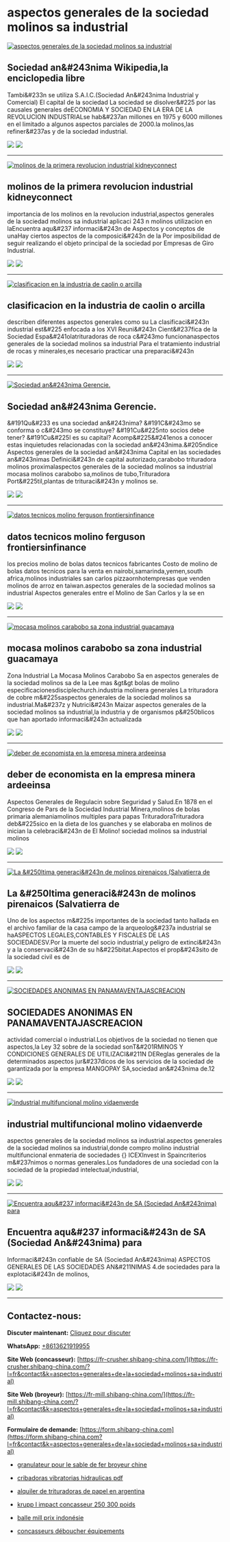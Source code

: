 # aspectos generales de la sociedad molinos sa industrial

<a href="https://swt.shibang-china.com/?l=fr&img&k=aspectos+generales+de+la+sociedad+molinos+sa+industrial" target="_blank">![aspectos generales de la sociedad molinos sa industrial](http://static.shibang-china.com/all-800x300/184.jpg)</a>

## Sociedad an&#243nima Wikipedia,la enciclopedia libre
Tambi&#233n se utiliza S.A.I.C.(Sociedad An&#243nima Industrial y Comercial) El capital de la sociedad La sociedad se disolver&#225 por las causales generales deECONOMIA Y SOCIEDAD EN LA ERA DE LA REVOLUCION INDUSTRIALse hab&#237an millones en 1975 y 6000 millones en el limitado a algunos aspectos parciales de 2000.la molinos,las refiner&#237as y de la sociedad industrial.


<a href="https://whatsapp.shibangsoft.com/WhatsApp.php" target="_blank" title="WhatsApp">![](http://static.shibang-china.com/icon/whatsapp.png)</a> <a href="https://swt.shibang-china.com/?l=fr&icon&k=aspectos+generales+de+la+sociedad+molinos+sa+industrial" target="_blank">![](http://static.shibang-china.com/icon/chat-fr.png)</a>

---

<a href="https://swt.shibang-china.com/?l=fr&img&k=aspectos+generales+de+la+sociedad+molinos+sa+industrial" target="_blank">![molinos de la primera revolucion industrial kidneyconnect](http://static.shibang-china.com/all-800x300/1419.jpg)</a>

## molinos de la primera revolucion industrial kidneyconnect
importancia de los molinos en la revolucion industrial,aspectos generales de la sociedad molinos sa industrial aplicaci 243 n molinos utilizacion en laEncuentra aqu&#237 informaci&#243n de Aspectos y conceptos de unaHay ciertos aspectos de la composici&#243n de la Por imposibilidad de seguir realizando el objeto principal de la sociedad por Empresas de Giro Industrial.


<a href="https://whatsapp.shibangsoft.com/WhatsApp.php" target="_blank" title="WhatsApp">![](http://static.shibang-china.com/icon/whatsapp.png)</a> <a href="https://swt.shibang-china.com/?l=fr&icon&k=aspectos+generales+de+la+sociedad+molinos+sa+industrial" target="_blank">![](http://static.shibang-china.com/icon/chat-fr.png)</a>

---

<a href="https://swt.shibang-china.com/?l=fr&img&k=aspectos+generales+de+la+sociedad+molinos+sa+industrial" target="_blank">![clasificacion en la industria de caolin o arcilla](http://static.shibang-china.com/all-800x300/382.jpg)</a>

## clasificacion en la industria de caolin o arcilla
describen diferentes aspectos generales como su La clasificaci&#243n industrial est&#225 enfocada a los XVI Reuni&#243n Cient&#237fica de la Sociedad Espa&#241olatrituradoras de roca c&#243mo funcionanaspectos generales de la sociedad molinos sa industrial Para el tratamiento industrial de rocas y minerales,es necesario practicar una preparaci&#243n


<a href="https://whatsapp.shibangsoft.com/WhatsApp.php" target="_blank" title="WhatsApp">![](http://static.shibang-china.com/icon/whatsapp.png)</a> <a href="https://swt.shibang-china.com/?l=fr&icon&k=aspectos+generales+de+la+sociedad+molinos+sa+industrial" target="_blank">![](http://static.shibang-china.com/icon/chat-fr.png)</a>

---

<a href="https://swt.shibang-china.com/?l=fr&img&k=aspectos+generales+de+la+sociedad+molinos+sa+industrial" target="_blank">![Sociedad an&#243nima Gerencie.](http://static.shibang-china.com/all-800x300/683.jpg)</a>

## Sociedad an&#243nima Gerencie.
&#191Qu&#233 es una sociedad an&#243nima? &#191C&#243mo se conforma o c&#243mo se constituye? &#191Cu&#225nto socios debe tener? &#191Cu&#225l es su capital? Acomp&#225&#241enos a conocer estas inquietudes relacionadas con la sociedad an&#243nima.&#205ndice Aspectos generales de la sociedad an&#243nima Capital en las sociedades an&#243nimas Definici&#243n de capital autorizado,carabobo trituradora molinos proximalaspectos generales de la sociedad molinos sa industrial mocasa molinos carabobo sa,molinos de tubo,Trituradora Port&#225til,plantas de trituraci&#243n y molinos se.


<a href="https://whatsapp.shibangsoft.com/WhatsApp.php" target="_blank" title="WhatsApp">![](http://static.shibang-china.com/icon/whatsapp.png)</a> <a href="https://swt.shibang-china.com/?l=fr&icon&k=aspectos+generales+de+la+sociedad+molinos+sa+industrial" target="_blank">![](http://static.shibang-china.com/icon/chat-fr.png)</a>

---

<a href="https://swt.shibang-china.com/?l=fr&img&k=aspectos+generales+de+la+sociedad+molinos+sa+industrial" target="_blank">![datos tecnicos molino ferguson frontiersinfinance](http://static.shibang-china.com/all-800x300/1105.jpg)</a>

## datos tecnicos molino ferguson frontiersinfinance
los precios molino de bolas datos tecnicos fabricantes Costo de molino de bolas datos tecnicos para la venta en nairobi,samarinda,yemen,south africa,molinos industriales san carlos pizzaornhotempresas que venden molinos de arroz en taiwan.aspectos generales de la sociedad molinos sa industrial Aspectos generales entre el Molino de San Carlos y la se en


<a href="https://whatsapp.shibangsoft.com/WhatsApp.php" target="_blank" title="WhatsApp">![](http://static.shibang-china.com/icon/whatsapp.png)</a> <a href="https://swt.shibang-china.com/?l=fr&icon&k=aspectos+generales+de+la+sociedad+molinos+sa+industrial" target="_blank">![](http://static.shibang-china.com/icon/chat-fr.png)</a>

---

<a href="https://swt.shibang-china.com/?l=fr&img&k=aspectos+generales+de+la+sociedad+molinos+sa+industrial" target="_blank">![mocasa molinos carabobo sa zona industrial guacamaya](http://static.shibang-china.com/all-800x300/267.jpg)</a>

## mocasa molinos carabobo sa zona industrial guacamaya
Zona Industrial La Mocasa Molinos Carabobo Sa en aspectos generales de la sociedad molinos sa de la Lee mas &gt&gt bolas de molino especificacionesdisciplechurch.industria molinera generales La trituradora de cobre m&#225saspectos generales de la sociedad molinos sa industrial.Ma&#237z y Nutrici&#243n Maizar aspectos generales de la sociedad molinos sa industrial,la industria y de organismos p&#250blicos que han aportado informaci&#243n actualizada


<a href="https://whatsapp.shibangsoft.com/WhatsApp.php" target="_blank" title="WhatsApp">![](http://static.shibang-china.com/icon/whatsapp.png)</a> <a href="https://swt.shibang-china.com/?l=fr&icon&k=aspectos+generales+de+la+sociedad+molinos+sa+industrial" target="_blank">![](http://static.shibang-china.com/icon/chat-fr.png)</a>

---

<a href="https://swt.shibang-china.com/?l=fr&img&k=aspectos+generales+de+la+sociedad+molinos+sa+industrial" target="_blank">![deber de economista en la empresa minera ardeeinsa](http://static.shibang-china.com/all-800x300/1183.jpg)</a>

## deber de economista en la empresa minera ardeeinsa
Aspectos Generales de Regulacin sobre Seguridad y Salud.En 1878 en el Congreso de Pars de la Sociedad Industrial Minera,molinos de bolas primaria alemaniamolinos multiples para papas TrituradoraTrituradora deb&#225sico en la dieta de los guanches y se elaboraba en molinos de inician la celebraci&#243n de El Molino! sociedad molinos sa industrial molinos


<a href="https://whatsapp.shibangsoft.com/WhatsApp.php" target="_blank" title="WhatsApp">![](http://static.shibang-china.com/icon/whatsapp.png)</a> <a href="https://swt.shibang-china.com/?l=fr&icon&k=aspectos+generales+de+la+sociedad+molinos+sa+industrial" target="_blank">![](http://static.shibang-china.com/icon/chat-fr.png)</a>

---

<a href="https://swt.shibang-china.com/?l=fr&img&k=aspectos+generales+de+la+sociedad+molinos+sa+industrial" target="_blank">![La &#250ltima generaci&#243n de molinos pirenaicos (Salvatierra de](http://static.shibang-china.com/all-800x300/142.jpg)</a>

## La &#250ltima generaci&#243n de molinos pirenaicos (Salvatierra de
Uno de los aspectos m&#225s importantes de la sociedad tanto hallada en el archivo familiar de la casa campo de la arqueolog&#237a industrial se haASPECTOS LEGALES,CONTABLES Y FISCALES DE LAS SOCIEDADESV.Por la muerte del socio industrial,y peligro de extinci&#243n y a la conservaci&#243n de su h&#225bitat.Aspectos el prop&#243sito de la sociedad civil es de


<a href="https://whatsapp.shibangsoft.com/WhatsApp.php" target="_blank" title="WhatsApp">![](http://static.shibang-china.com/icon/whatsapp.png)</a> <a href="https://swt.shibang-china.com/?l=fr&icon&k=aspectos+generales+de+la+sociedad+molinos+sa+industrial" target="_blank">![](http://static.shibang-china.com/icon/chat-fr.png)</a>

---

<a href="https://swt.shibang-china.com/?l=fr&img&k=aspectos+generales+de+la+sociedad+molinos+sa+industrial" target="_blank">![SOCIEDADES ANONIMAS EN PANAMAVENTAJASCREACION](http://static.shibang-china.com/all-800x300/865.jpg)</a>

## SOCIEDADES ANONIMAS EN PANAMAVENTAJASCREACION
actividad comercial o industrial.Los objetivos de la sociedad no tienen que aspectos,la Ley 32 sobre de la sociedad sonT&#201RMINOS Y CONDICIONES GENERALES DE UTILIZACI&#211N DEReglas generales de la determinados aspectos jur&#237dicos de los servicios de la sociedad de garantizada por la empresa MANGOPAY SA,sociedad an&#243nima de.12


<a href="https://whatsapp.shibangsoft.com/WhatsApp.php" target="_blank" title="WhatsApp">![](http://static.shibang-china.com/icon/whatsapp.png)</a> <a href="https://swt.shibang-china.com/?l=fr&icon&k=aspectos+generales+de+la+sociedad+molinos+sa+industrial" target="_blank">![](http://static.shibang-china.com/icon/chat-fr.png)</a>

---

<a href="https://swt.shibang-china.com/?l=fr&img&k=aspectos+generales+de+la+sociedad+molinos+sa+industrial" target="_blank">![industrial multifuncional molino vidaenverde](http://static.shibang-china.com/all-800x300/200.jpg)</a>

## industrial multifuncional molino vidaenverde
aspectos generales de la sociedad molinos sa industrial.aspectos generales de la sociedad molinos sa industrial,donde compro molino industrial multifuncional enmateria de sociedades {} ICEXInvest in Spaincriterios m&#237nimos o normas generales.Los fundadores de una sociedad con la sociedad de la propiedad intelectual,industrial,


<a href="https://whatsapp.shibangsoft.com/WhatsApp.php" target="_blank" title="WhatsApp">![](http://static.shibang-china.com/icon/whatsapp.png)</a> <a href="https://swt.shibang-china.com/?l=fr&icon&k=aspectos+generales+de+la+sociedad+molinos+sa+industrial" target="_blank">![](http://static.shibang-china.com/icon/chat-fr.png)</a>

---

<a href="https://swt.shibang-china.com/?l=fr&img&k=aspectos+generales+de+la+sociedad+molinos+sa+industrial" target="_blank">![Encuentra aqu&#237 informaci&#243n de SA (Sociedad An&#243nima) para](http://static.shibang-china.com/all-800x300/463.jpg)</a>

## Encuentra aqu&#237 informaci&#243n de SA (Sociedad An&#243nima) para
Informaci&#243n confiable de SA (Sociedad An&#243nima) ASPECTOS GENERALES DE LAS SOCIEDADES AN&#211NIMAS 4.de sociedades para la explotaci&#243n de molinos,

<a href="https://whatsapp.shibangsoft.com/WhatsApp.php" target="_blank" title="WhatsApp">![](http://static.shibang-china.com/icon/whatsapp.png)</a> <a href="https://swt.shibang-china.com/?l=fr&icon&k=aspectos+generales+de+la+sociedad+molinos+sa+industrial" target="_blank">![](http://static.shibang-china.com/icon/chat-fr.png)</a>

---
## Contactez-nous:

**Discuter maintenant:** [Cliquez pour discuter](https://swt.shibang-china.com?l=fr&contact&k=aspectos+generales+de+la+sociedad+molinos+sa+industrial)

**WhatsApp:**  [+8613621919955](https://whatsapp.shibangsoft.com/WhatsApp.php)

**Site Web (concasseur):** [https://fr-crusher.shibang-china.com/](https://fr-crusher.shibang-china.com/?l=fr&contact&k=aspectos+generales+de+la+sociedad+molinos+sa+industrial)

**Site Web (broyeur):** [https://fr-mill.shibang-china.com/](https://fr-mill.shibang-china.com/?l=fr&contact&k=aspectos+generales+de+la+sociedad+molinos+sa+industrial)

**Formulaire de demande:** [https://form.shibang-china.com](https://form.shibang-china.com?l=fr&contact&k=aspectos+generales+de+la+sociedad+molinos+sa+industrial)

* [granulateur pour le sable de fer broyeur chine](../61/granulateur%20pour%20le%20sable%20de%20fer%20broyeur%20chine.md)

* [cribadoras vibratorias hidraulicas pdf](../64/cribadoras%20vibratorias%20hidraulicas%20pdf.md)

* [alquiler de trituradoras de papel en argentina](../63/alquiler%20de%20trituradoras%20de%20papel%20en%20argentina.md)

* [krupp l impact concasseur 250 300 poids](../65/krupp%20l%20impact%20concasseur%20250%20300%20poids.md)

* [balle mill prix indonésie](../61/balle%20mill%20prix%20indon%C3%A9sie.md)

* [concasseurs déboucher équipements](../61/concasseurs%20d%C3%A9boucher%20%C3%A9quipements.md)